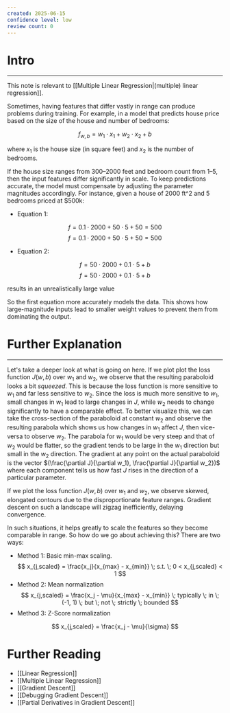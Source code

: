 ```yaml
---
created: 2025-06-15
confidence level: low
review count: 0
---
```

# Intro
---
This note is relevant to [[Multiple Linear Regression|(multiple) linear regression]].

Sometimes, having features that differ vastly in range can produce problems during training. For example, in a model that predicts house price based on the size of the house and number of bedrooms:

$$ f_{w,b} = w_1 \cdot x_1 + w_2 \cdot x_2 + b $$

where $x_1$ is the house size (in square feet) and $x_2$ is the number of bedrooms.

If the house size ranges from 300–2000 feet and bedroom count from 1–5, then the input features differ significantly in scale. To keep predictions accurate, the model must compensate by adjusting the parameter magnitudes accordingly. For instance, given a house of 2000 ft^2 and 5 bedrooms priced at $500k:

- Equation 1: 

$$ f=0.1⋅2000+50⋅5+50=500 $$
$$ f = 0.1 \cdot 2000 + 50 \cdot 5 + 50 = 500 $$

- Equation 2: 

$$ f=50⋅2000+0.1⋅5+b $$
$$ f = 50 \cdot 2000 + 0.1 \cdot 5 + b $$

results in an unrealistically large value

So the first equation more accurately models the data. This shows how large-magnitude inputs lead to smaller weight values to prevent them from dominating the output.

# Further Explanation
---
Let's take a deeper look at what is going on here. If we plot plot the loss function $J(w,b)$ over $w_1$ and $w_2$, we observe that the resulting paraboloid looks a bit _squeezed_. This is because the loss function is more sensitive to $w_1$ and far less sensitive to $w_2$. Since the loss is much more sensitive to $w_1$​, small changes in $w_1$​ lead to large changes in $J$, while $w_2$ needs to change significantly to have a comparable effect. To better visualize this, we can take the cross-section of the paraboloid at constant $w_2$ and observe the resulting parabola which shows us how changes in $w_1$ affect $J$, then vice-versa to observe $w_2$. The parabola for $w_1$ would be very steep and that of $w_2$ would be flatter, so the gradient tends to be large in the $w_1$ direction but small in the $w_2$ direction. The gradient at any point on the actual paraboloid is the vector $(\frac{\partial J}{\partial w_1}, \frac{\partial J}{\partial w_2})$ where each component tells us how fast $J$ rises in the direction of a particular parameter.

If we plot the loss function $J(w,b)$ over $w_1$ and $w_2$, we observe skewed, elongated contours due to the disproportionate feature ranges. Gradient descent on such a landscape will zigzag inefficiently, delaying convergence.

In such situations, it helps greatly to scale the features so they become comparable in range. So how do we go about achieving this? There are two ways:

- Method 1: Basic min-max scaling.
$$ x_{j,scaled} = \frac{x_j}{x_{max} - x_{min}} \; s.t. \; 0 < x_{j,scaled} < 1 $$
- Method 2: Mean normalization
$$ x_{j,scaled} = \frac{x_j - \mu}{x_{max} - x_{min}} \; typically \; in \; (-1, 1) \; but \; not \; strictly \; bounded $$
- Method 3: Z-Score normalization

$$ x_{j,scaled} = \frac{x_j - \mu}{\sigma} $$

# Further Reading
- [[Linear Regression]]
- [[Multiple Linear Regression]]
- [[Gradient Descent]]
- [[Debugging Gradient Descent]]
- [[Partial Derivatives in Gradient Descent]]
